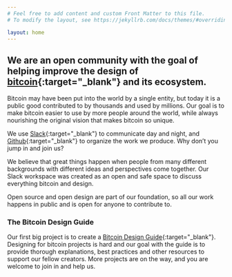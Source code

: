 ```yaml
---
# Feel free to add content and custom Front Matter to this file.
# To modify the layout, see https://jekyllrb.com/docs/themes/#overriding-theme-defaults

layout: home
---
```


## We are an open community with the goal of helping improve the design of [bitcoin](https://bitcoin.org){:target="_blank"} and its ecosystem.


Bitcoin may have been put into the world by a single entity, but today it is a public good contributed to by thousands and used by millions. Our goal is to make bitcoin easier to use by more people around the world, while always nourishing the original vision that makes bitcoin so unique.

We use [Slack](https://bitcoindesign.slack.com){:target="_blank"} to communicate day and night, and [Github](https://github.com/BitcoinDesign/Meta){:target="_blank"} to organize the work we produce. Why don’t you jump in and join us?

We believe that great things happen when people from many different backgrounds with different ideas and perspectives come together. Our Slack workspace was created as an open and safe space to discuss everything bitcoin and design.

Open source and open design are part of our foundation, so all our work happens in public and is open for anyone to contribute to.

### The Bitcoin Design Guide

Our first big project is to create a [Bitcoin Design Guide](https://github.com/BitcoinDesign/Guide){:target="_blank"}. Designing for bitcoin projects is hard and our goal with the guide is to provide thorough explanations, best practices and other resources to support our fellow creators. More projects are on the way, and you are welcome to join in and help us.